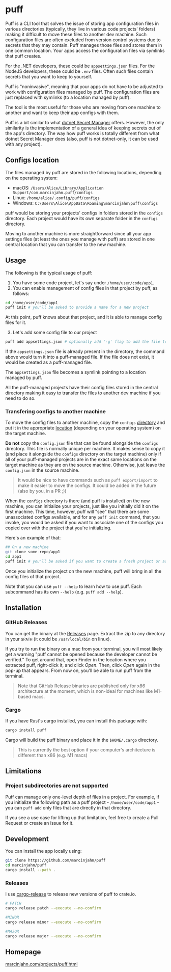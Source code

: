 # puff

Puff is a CLI tool that solves the issue of storing app configuration files in
various directories (typically, they live in various code projects' folders)
making it difficult to move these files to another dev machine. Such
configuration files are often excluded from version control systems due to
secrets that they may contain. Puff manages those files and stores them in one
common location. Your apps access the configuration files via symlinks that puff
creates.

For the .NET developers, these could be `appsettings.json` files. For the NodeJS
developers, these could be `.env` files. Often such files contain secrets that you
want to keep to yourself.

Puff is "noninvasive", meaning that your apps do not have to be adjusted to work
with configuration files managed by puff. The configuration files are just
replaced with symlinks (to a location managed by puff).

The tool is the most useful for those who are moving from one machine to another
and want to keep their app configs with them.

Puff is a bit similar to what [dotnet Secret
Manager](https://docs.microsoft.com/en-us/aspnet/core/security/app-secrets?view=aspnetcore-6.0&tabs=windows#secret-manager)
offers. However, the only similarity is the implementation of a general idea of
keeping secrets out of the app's directory. The way how puff works is totally
different from what dotnet Secret Manager does (also, puff is not dotnet-only, it
can be used with any project).

## Configs location

The files managed by puff are stored in the following locations, depending on
the operating system:

- macOS: `/Users/Alice/Library/Application Support/com.marcinjahn.puff/configs`
- Linux: `/home/alice/.config/puff/configs`
- Windows: `C:\Users\Alice\AppData\Roaming\marcinjahn\puff\configs`

puff would be storing your projects' configs in folders stored in the
`configs` directory. Each project would have its own separate folder in the
`configs` directory.

Moving to another machine is more straightforward since all your app settings
files (at least the ones you manage with puff) are stored in one central
location that you can transfer to the new machine.

## Usage

The following is the typical usage of puff:

1. You have some code project, let's say under `/home/user/code/app1`.
2. You can enable management of config files in that project by puff, as
   follows:

```sh
cd /home/user/code/app1
puff init # you'll be asked to provide a name for a new project
```

At this point, puff knows about that project, and it is able to manage config
files for it.

3. Let's add some config file to our project

```sh
puff add appsettings.json # optionally add '-g' flag to add the file to .gitignore
```

If the `appsettings.json` file is already present in the directory, the command
above would turn it into a puff-managed file. If the file does not exist, it
would be created as a puff-managed file.

The `appsettings.json` file becomes a symlink pointing to a location managed by
puff.

All the puff-managed projects have their config files stored in the central
directory making it easy to transfer the files to another dev machine if you
need to do so.

### Transfering configs to another machine

To move the config files to another machine, copy the `configs`
[directory](#configs-location) and put it in the appropriate
[location](#configs-location) (depending on your operating system) on the target
machine.

**Do not** copy the `config.json` file that can be found alongside the `configs`
directory. This file is normally unique per machine. It makes sense to copy it
(and place it alongside the `configs` directory on the target machine) only if
all of your puff-managed projects are in the exact same locations on the
target machine as they are on the source machine. Otherwise, just leave the
`config.json` in the source machine.

> It would be nice to have commands such as `puff export/import` to make it
> easier to move the configs. It could be added in the future (also by you, in a PR ;))

When the `configs` directory is there (and puff is installed) on the new
machine, you can initialize your projects, just like you initially did it on the
first machine. This time, however, puff will "see" that there are some
unassociated configs available, and for any `puff init` command, that you
invoke, you would be asked if you want to associate one of the configs you copied
over with the project that you're initializing.

Here's an example of that:

```sh
## On a new machine
git clone some-repo/app1
cd app1
puff init # you'll be asked if you want to create a fresh project or associate it with one of the existing configs
```

Once you initialize the project on the new machine, puff will bring in all the
config files of that project.

Note that you can use `puff --help` to learn how to use puff. Each
subcommand has its own `--help` (e.g. `puff add --help`).

## Installation

### GitHub Releases

You can get the binary at the
[Releases](https://github.com/marcinjahn/puff/releases) page. Extract the zip to
any directory in your `$PATH` (it could be `/usr/local/bin` on linux).

If you try to run the binary on a mac from your terminal, you will most likely
get a warning "puff cannot be opened because the developer cannot be verified."
To get around that, open Finder in the location where you extracted puff,
right-click it, and click *Open*. Then, click *Open* again in the pop-up that
appears. From now on, you'll be able to run puff from the terminal.

> Note that GitHub Release binaries are published only for x86 architecture at
> the moment, which is non-ideal for machines like M1-based macs.

### Cargo

If you have Rust's cargo installed, you can install this package with:

```sh
cargo install puff
```

Cargo will build the puff binary and place it in the `$HOME/.cargo` directory.

> This is currently the best option if your computer's architecture is different
> than x86 (e.g. M1 macs)

## Limitations

### Project subdirectories are not supported

Puff can manage only one-level depth of files in a project. For example, if
you initialize the following path as a puff project - `/home/user/code/app1` - you can
`puff add` only files that are directly in that directory. 

If you see a use case for lifting up that limitation, feel free to create a Pull
Request or create an issue for it.


## Development

You can install the app locally using:

```sh
git clone https://github.com/marcinjahn/puff
cd marcinjahn/puff
cargo install --path .
```

### Releases

I use [cargo-release](https://github.com/crate-ci/cargo-release) to release new
versions of puff to crate.io.

```sh
# PATCH
cargo release patch --execute --no-confirm

#MINOR
cargo release minor --execute --no-confirm

#MAJOR
cargo release major --execute --no-confirm
```

## Homepage

[marcinjahn.com/projects/puff.html](https://marcinjahn.com/projects/puff.html)
